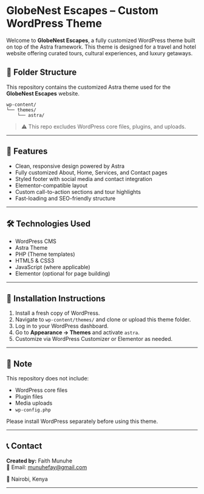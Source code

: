 # GlobeNest Escapes – Custom WordPress Theme

Welcome to **GlobeNest Escapes**, a fully customized WordPress theme built on top of the Astra framework. This theme is designed for a travel and hotel website offering curated tours, cultural experiences, and luxury getaways.


## 📁 Folder Structure

This repository contains the customized Astra theme used for the **GlobeNest Escapes** website.

```
wp-content/
└── themes/
    └── astra/ 
```

> ⚠️ This repo excludes WordPress core files, plugins, and uploads.

---

## 🚀 Features

- Clean, responsive design powered by Astra
- Fully customized About, Home, Services, and Contact pages
- Styled footer with social media and contact integration
- Elementor-compatible layout
- Custom call-to-action sections and tour highlights
- Fast-loading and SEO-friendly structure

---

## 🛠️ Technologies Used

- WordPress CMS
- Astra Theme
- PHP (Theme templates)
- HTML5 & CSS3
- JavaScript (where applicable)
- Elementor (optional for page building)

---

## 🧩 Installation Instructions

1. Install a fresh copy of WordPress.
2. Navigate to `wp-content/themes/` and clone or upload this theme folder.
3. Log in to your WordPress dashboard.
4. Go to **Appearance → Themes** and activate `astra`.
5. Customize via WordPress Customizer or Elementor as needed.

---

## 🔐 Note

This repository does not include:
- WordPress core files
- Plugin files
- Media uploads
- `wp-config.php`

Please install WordPress separately before using this theme.

---

## 📞 Contact

**Created by:** Faith Munuhe  
📧 Email: munuhefay@gmail.com  
 
📍 Nairobi, Kenya

---

